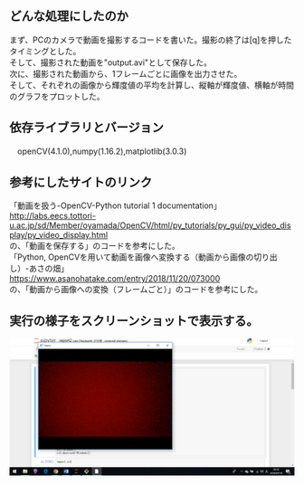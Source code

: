 どんな処理にしたのか
--------------
まず、PCのカメラで動画を撮影するコードを書いた。撮影の終了は[q]を押したタイミングとした。  
そして、撮影された動画を"output.avi"として保存した。  
次に、撮影された動画から、1フレームごとに画像を出力させた。  
そして、それぞれの画像から輝度値の平均を計算し、縦軸が輝度値、横軸が時間のグラフをプロットした。  
 
依存ライブラリとバージョン
-----
 　openCV(4.1.0),numpy(1.16.2),matplotlib(3.0.3)
  
参考にしたサイトのリンク
--------
 「動画を扱う-OpenCV-Python tutorial 1 documentation」  
 http://labs.eecs.tottori-u.ac.jp/sd/Member/oyamada/OpenCV/html/py_tutorials/py_gui/py_video_display/py_video_display.html  
 の、「動画を保存する」のコードを参考にした。  
 「Python, OpenCVを用いて動画を画像へ変換する（動画から画像の切り出し）-あさの畑」  
 https://www.asanohatake.com/entry/2018/11/20/073000  
 の、「動画から画像への変換（フレームごと）」のコードを参考にした。  

実行の様子をスクリーンショットで表示する。
-------------
![1-1](/1-1.png)
